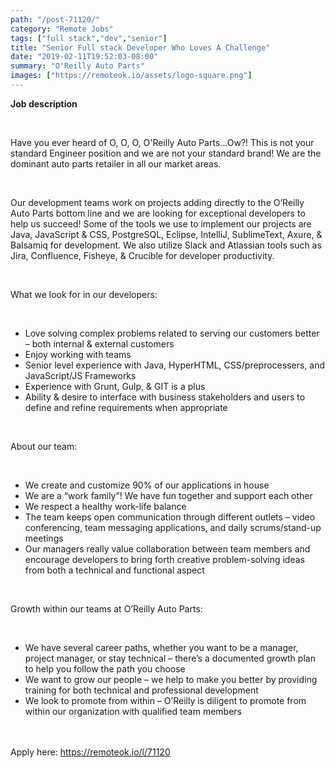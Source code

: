```yaml
---
path: "/post-71120/"
category: "Remote Jobs"
tags: ["full stack","dev","senior"]
title: "Senior Full stack Developer Who Loves A Challenge"
date: "2019-02-11T19:52:03-08:00"
summary: "O'Reilly Auto Parts"
images: ["https://remoteok.io/assets/logo-square.png"]
---
```


<p><strong>Job description</strong></p><br /><p>Have you ever heard of O, O, O, O'Reilly Auto Parts...Ow?! This is not your standard Engineer position and we are not your standard brand! We are the dominant auto parts retailer in all our market areas.</p><br /><p>Our development teams work on projects adding directly to the O&rsquo;Reilly Auto Parts bottom line and we are looking for exceptional developers to help us succeed! Some of the tools we use to implement our projects are Java, JavaScript &amp; CSS, PostgreSQL, Eclipse, IntelliJ, SublimeText, Axure, &amp; Balsamiq for development. We also utilize Slack and Atlassian tools such as Jira, Confluence, Fisheye, &amp; Crucible for developer productivity.</p><br /><p>What we look for in our developers:</p><br /><ul><li>Love solving complex problems related to serving our customers better &ndash; both internal &amp; external customers</li><li>Enjoy working with teams</li><li>Senior level experience with Java, HyperHTML, CSS/preprocessers, and JavaScript/JS Frameworks</li><li>Experience with Grunt, Gulp, &amp; GIT is a plus</li><li>Ability &amp; desire to interface with business stakeholders and users to define and refine requirements when appropriate</li></ul><br /><p>About our team:</p><br /><ul><li>We create and customize 90% of our applications in house</li><li>We are a &ldquo;work family&rdquo;! We have fun together and support each other</li><li>We respect a healthy work-life balance</li><li>The team keeps open communication through different outlets &ndash; video conferencing, team messaging applications, and daily scrums/stand-up meetings</li><li>Our managers really value collaboration between team members and encourage developers to bring forth creative problem-solving ideas from both a technical and functional aspect</li></ul><br /><p>Growth within our teams at O&rsquo;Reilly Auto Parts:</p><br /><ul><li>We have several career paths, whether you want to be a manager, project manager, or stay technical &ndash; there&rsquo;s a documented growth plan to help you follow the path you choose</li><li>We want to grow our people &ndash; we help to make you better by providing training for both technical and professional development</li><li>We look to promote from within &ndash; O&rsquo;Reilly is diligent to promote from within our organization with qualified team members</li></ul>

<br/>
<br/>
Apply here: <A HREF="https://remoteok.io/l/71120">https://remoteok.io/l/71120</A>

